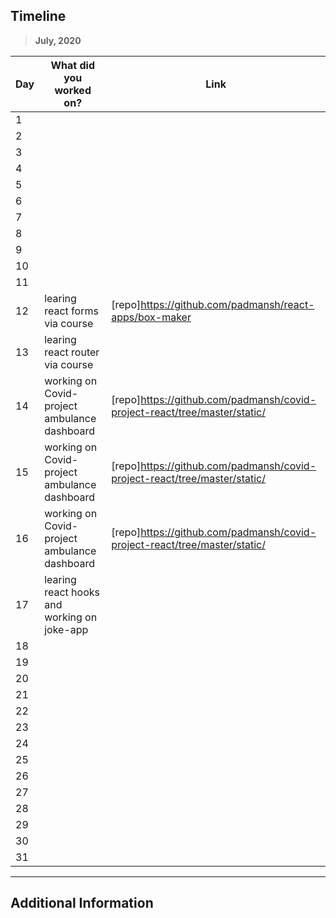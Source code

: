 ## Timeline

> **July, 2020**

|Day |What did you worked on?                    |Link                                                                    |
|----|-------------------------------------------|------------------------------------------------------------------------|
|1   |||
|2   |||
|3   |||
|4   |||
|5   |||
|6   |||
|7   |||
|8   |||
|9   |||
|10  |||
|11  |||
|12  |learing react forms via course              |[repo]https://github.com/padmansh/react-apps/box-maker                   |
|13  |learing react router via course             |                                                                         |
|14  |working on Covid-project ambulance dashboard|[repo]https://github.com/padmansh/covid-project-react/tree/master/static/|
|15  |working on Covid-project ambulance dashboard|[repo]https://github.com/padmansh/covid-project-react/tree/master/static/|
|16  |working on Covid-project ambulance dashboard|[repo]https://github.com/padmansh/covid-project-react/tree/master/static/|
|17  |learing react hooks and working on joke-app |                                                                         |
|18|||
|19|||
|20|||
|21|||
|22|||
|23|||
|24|||
|25|||
|26|||
|27|||
|28|||
|29|||
|30|||
|31|||



---

## Additional Information
